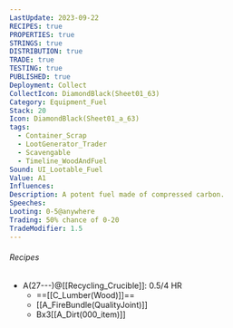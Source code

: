 ```yaml
---
LastUpdate: 2023-09-22
RECIPES: true
PROPERTIES: true
STRINGS: true
DISTRIBUTION: true
TRADE: true
TESTING: true
PUBLISHED: true
Deployment: Collect
CollectIcon: DiamondBlack(Sheet01_63)
Category: Equipment_Fuel
Stack: 20
Icon: DiamondBlack(Sheet01_a_63)
tags:
  - Container_Scrap
  - LootGenerator_Trader
  - Scavengable
  - Timeline_WoodAndFuel
Sound: UI_Lootable_Fuel
Value: A1
Influences: 
Description: A potent fuel made of compressed carbon.
Speeches: 
Looting: 0-5@anywhere
Trading: 50% chance of 0-20
TradeModifier: 1.5
---
```


###### Recipes
- A(27---)@[[Recycling_Crucible]]: 0.5/4 HR
	- ==[[C_Lumber(Wood)]]==
	- [[A_FireBundle(QualityJoint)]]
	- Bx3[[A_Dirt(000_item)]]